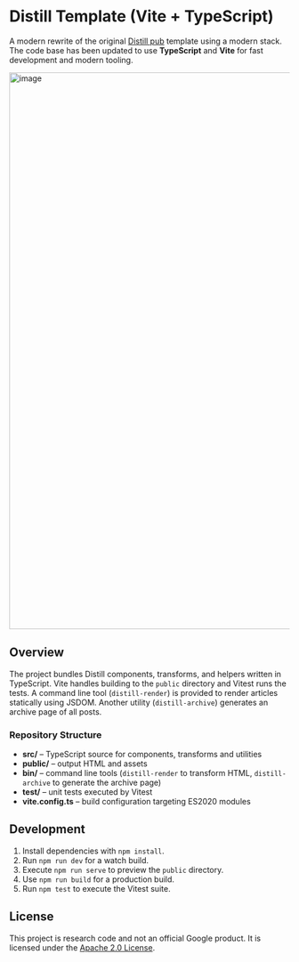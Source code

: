 # Distill Template (Vite + TypeScript)

A modern rewrite of the original [Distill pub](/) template using a modern stack.  The code base has been updated to use **TypeScript** and **Vite** for fast development and modern tooling.

<img width="1443" height="1001" alt="image" src="https://github.com/user-attachments/assets/fcfc026b-22a4-4996-be60-20c7a1d89690" />


## Overview

The project bundles Distill components, transforms, and helpers written in TypeScript. Vite handles building to the `public` directory and Vitest runs the tests. A command line tool (`distill-render`) is provided to render articles statically using JSDOM. Another utility (`distill-archive`) generates an archive page of all posts.

### Repository Structure

- **src/** – TypeScript source for components, transforms and utilities
- **public/** – output HTML and assets
- **bin/** – command line tools (`distill-render` to transform HTML, `distill-archive` to generate the archive page)
- **test/** – unit tests executed by Vitest
- **vite.config.ts** – build configuration targeting ES2020 modules

## Development

1. Install dependencies with `npm install`.
2. Run `npm run dev` for a watch build.
3. Execute `npm run serve` to preview the `public` directory.
4. Use `npm run build` for a production build.
5. Run `npm test` to execute the Vitest suite.

## License

This project is research code and not an official Google product.  It is licensed under the [Apache 2.0 License](LICENSE).
